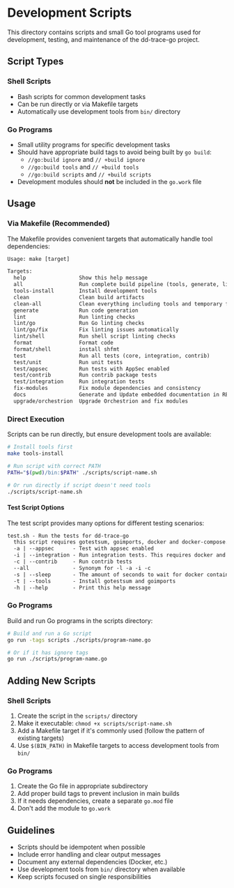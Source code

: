 # Development Scripts

This directory contains scripts and small Go tool programs used for development, testing, and maintenance of the dd-trace-go project.

## Script Types

### Shell Scripts

- Bash scripts for common development tasks
- Can be run directly or via Makefile targets
- Automatically use development tools from `bin/` directory

### Go Programs

- Small utility programs for specific development tasks
- Should have appropriate build tags to avoid being built by `go build`:
  - `//go:build ignore` and `// +build ignore`
  - `//go:build tools` and `// +build tools`
  - `//go:build scripts` and `// +build scripts`
- Development modules should **not** be included in the `go.work` file

## Usage

### Via Makefile (Recommended)

The Makefile provides convenient targets that automatically handle tool dependencies:

[embedmd]:# (../tmp/make-help.txt)
```txt
Usage: make [target]

Targets:
  help                 Show this help message
  all                  Run complete build pipeline (tools, generate, lint, test)
  tools-install        Install development tools
  clean                Clean build artifacts
  clean-all            Clean everything including tools and temporary files
  generate             Run code generation
  lint                 Run linting checks
  lint/go              Run Go linting checks
  lint/go/fix          Fix linting issues automatically
  lint/shell           Run shell script linting checks
  format               Format code
  format/shell         install shfmt
  test                 Run all tests (core, integration, contrib)
  test/unit            Run unit tests
  test/appsec          Run tests with AppSec enabled
  test/contrib         Run contrib package tests
  test/integration     Run integration tests
  fix-modules          Fix module dependencies and consistency
  docs                 Generate and Update embedded documentation in README files
  upgrade/orchestrion  Upgrade Orchestrion and fix modules
```

### Direct Execution

Scripts can be run directly, but ensure development tools are available:

```bash
# Install tools first
make tools-install

# Run script with correct PATH
PATH="$(pwd)/bin:$PATH" ./scripts/script-name.sh

# Or run directly if script doesn't need tools
./scripts/script-name.sh
```

#### Test Script Options

The test script provides many options for different testing scenarios:

[embedmd]:# (../tmp/test-help.txt)
```txt
test.sh - Run the tests for dd-trace-go
  this script requires gotestsum, goimports, docker and docker-compose.
  -a | --appsec      - Test with appsec enabled
  -i | --integration - Run integration tests. This requires docker and docker-compose. Resource usage is significant when combined with --contrib
  -c | --contrib     - Run contrib tests
  --all              - Synonym for -l -a -i -c
  -s | --sleep       - The amount of seconds to wait for docker containers to be ready - default: 30 seconds
  -t | --tools       - Install gotestsum and goimports
  -h | --help        - Print this help message
```

### Go Programs

Build and run Go programs in the scripts directory:

```bash
# Build and run a Go script
go run -tags scripts ./scripts/program-name.go

# Or if it has ignore tags
go run ./scripts/program-name.go
```

## Adding New Scripts

### Shell Scripts

1. Create the script in the `scripts/` directory
2. Make it executable: `chmod +x scripts/script-name.sh`
3. Add a Makefile target if it's commonly used (follow the pattern of existing targets)
4. Use `$(BIN_PATH)` in Makefile targets to access development tools from `bin/`

### Go Programs

1. Create the Go file in appropriate subdirectory
2. Add proper build tags to prevent inclusion in main builds
3. If it needs dependencies, create a separate `go.mod` file
4. Don't add the module to `go.work`

## Guidelines

- Scripts should be idempotent when possible
- Include error handling and clear output messages
- Document any external dependencies (Docker, etc.)
- Use development tools from `bin/` directory when available
- Keep scripts focused on single responsibilities
